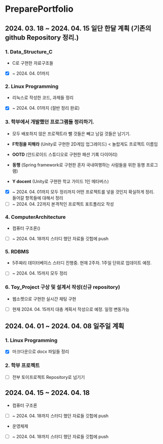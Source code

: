 # PreparePortfolio

## 2024. 03. 18 ~ 2024. 04. 15 일단 한달 계획 (**기존의 github Repository 정리.**)

### 1. Data_Structure_C

- C로 구현한 자료구조들
- [x]  ~ 2024. 04. 01까지

### 2. Linux Programming

- 리눅스로 작성한 코드, 과제들 정리
- [x]  ~ 2024. 04. 01까지 (절반 정리 완료)

### 3. 학부에서 개발했던 프로그램들 정리하기.

- 모두 배포하지 않은 프로젝트라 뺄 것들은 빼고 남길 것들은 남기기.

- **F학점을 피해라** (Unity로 구현한 2D게임 업그레이드) < 놀랍게도 프로젝트 이름임
- **OOTD** (안드로이드 스튜디오로 구현한 패션 기록 다이어리)
- **동행** (Spring framework로 구현한 혼자 국내여행하는 사람들을 위한 동행 프로그램)
- **Y docent** (Unity로 구현한 학교 가이드 1인 메타버스)
- [x]  ~ 2024. 04. 01까지 모두 정리까지 어떤 프로젝트를 넣을 것인지 확실하게 정리. 들어갈 항목들에 대해서 정리
- [ ]  ~ 2024. 04. 22까지 본격적인 프로젝트 포트폴리오 작성

### 4. ComputerArchitecture

- 컴퓨터 구조론()
- [ ]  ~ 2024. 04. 18까지 스터디 했던 자료들 깃헙에 push

### 5. RDBMS

- 5주짜리 데이터베이스 스터디 진행중. 현재 2주차. 1주일 단위로 업데이트 예정.
- [ ]  ~ 2024. 04. 15까지 모두 정리

### 6. Toy_Project 구상 및 설계서 작성(신규 repository)

- 웹소켓으로 구현한 실시간 채팅 구현
- [ ]  현재 2024. 04. 15까지 대충 계획서 작성으로 예정. 일정 변동가능

## 2024. 04. 01 ~ 2024. 04. 08 일주일 계획

### 1. Linux Programming  
- [X] 마크다운으로 docx 파일들 정리 

### 2. 학부 프로젝트 
- [ ] 전부 토이프로젝트 Repository로 넘기기

## 2024. 04. 15 ~ 2024. 04. 18 
- 컴퓨터 구조론
- [ ]  ~ 2024. 04. 18까지 스터디 했던 자료들 깃헙에 push
- 운영체제
- [ ]  ~ 2024. 04. 18까지 스터디 했던 자료들 깃헙에 push

  
